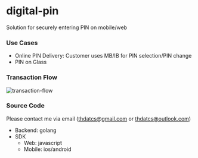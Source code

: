 # digital-pin
Solution for securely entering PIN on mobile/web

### Use Cases
- Online PIN Delivery: Customer uses MB/IB for PIN selection/PIN change
- PIN on Glass

### Transaction Flow
![transaction-flow](https://user-images.githubusercontent.com/6086297/62594291-3e6f4c80-b904-11e9-8a55-03d30d96e0d1.png)

### Source Code
Please contact me via email (thdatcs@gmail.com or thdatcs@outlook.com)
- Backend: golang
- SDK
  - Web: javascript
  - Mobile: ios/android
